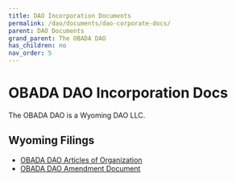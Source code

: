 ```yaml
--- 
title: DAO Incorporation Documents
permalink: /dao/documents/dao-corporate-docs/
parent: DAO Documents
grand_parent: The OBADA DAO
has_children: no
nav_order: 5
---
```


# OBADA DAO Incorporation Docs
The OBADA DAO is a Wyoming DAO LLC.

## Wyoming Filings
* [OBADA DAO Articles of Organization](/main-nav/dao/DAO-Articles-of-Organization.pdf)
* [OBADA DAO Amendment Document](/main-nav/dao/DAO-AMMENDMENT.pdf)
